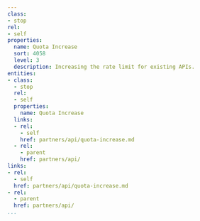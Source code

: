 ```yaml
---
class:
- stop
rel:
- self
properties:
  name: Quota Increase
  sort: 4058
  level: 3
  description: Increasing the rate limit for existing APIs.
entities:
- class:
  - stop
  rel:
  - self
  properties:
    name: Quota Increase
  links:
  - rel:
    - self
    href: partners/api/quota-increase.md
  - rel:
    - parent
    href: partners/api/
links:
- rel:
  - self
  href: partners/api/quota-increase.md
- rel:
  - parent
  href: partners/api/
...
```

